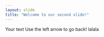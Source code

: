 ```yaml
---
layout: slide
title: "Welcome to our second slide!"
---
```

Your text
Use the left arrow to go back!
lalala
